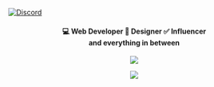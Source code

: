 
[![Discord](https://ryzenen.github.io/ryzenen/discord.svg)](https://discord.com/users/852613869406912563)


<p>
<p align="center">
	<h4 align="center">
    💻 Web Developer 
    🎨 Designer  
    ✅ Influencer <br>
	and everything in between
	</h4>
</p>
<p align="center">
    <img  src="https://github-readme-stats.vercel.app/api?username=ryzenen&theme=github_dark&hide_border=true" />
</p>
<p align="center">
	<img  src="http://github-readme-streak-stats.herokuapp.com?user=ryzenen&theme=github-dark&date_format=j%2Fn%5B%2FY%5D&border=DDDDDD00"/>
</p>
